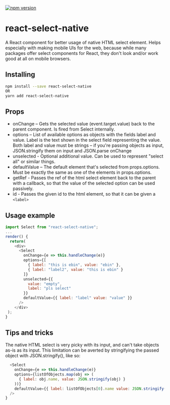 [![npm version](https://badge.fury.io/js/react-select-native.svg)](https://badge.fury.io/js/react-select-native)

# react-select-native
A React component for better usage of native HTML select element. Helps especially with making mobile UIs for the web, because while many packages offer select components for React, they don't look and/or work good at all on mobile browsers.

## Installing
```bash
npm install --save react-select-native
OR
yarn add react-select-native
```

## Props
- onChange – Gets the selected value (event.target.value) back to the parent component. Is fired from Select internally.
- options – List of available options as objects with the fields label and value. Label is the text shown in the select field representing the value. Both label and value must be strings – if you're passing objects as input, JSON.stringify them on input and JSON.parse onChange
- unselected - Optional additional value. Can be used to represent "select all" or similar things.
- defaultValue – The default element that's selected from props.options. Must be exactly the same as one of the elements in props.options.
- getRef - Passes the ref of the html select element back to the parent with a callback, so that the value of the selected option can be used passively.
- id - Passes the given id to the html element, so that it can be given a ```<label>```

## Usage example
```javascript
import Select from "react-select-native";
...
render() {
  return(
    <div>
      <Select
        onChange={e => this.handleChange(e)}
        options={[
          { label: "this is ebin", value: "ebin" },
          { label: "label2", value: "this is ebin" }
        ]}
        unselected={{
          value: "empty",
          label: "pls select"
        }}
        defaultValue={{ label: "label" value: "value" }}
      />
    </div>
 );
}
```

## Tips and tricks
The native HTML select is very picky with its input, and can't take objects as-is as its input. This limitation can be averted by stringifying the passed object with JSON.stringify(), like so:

```javascript
  <Select
    onChange={e => this.handleChange(e)}
    options={listOfObjects.map(obj => (
      { label: obj.name, value: JSON.stringify(obj) }
    ))}
    defaultValue={{ label: listOfObjects[0].name value: JSON.stringify(listOfObjects[0]) }}
  />
}
```
